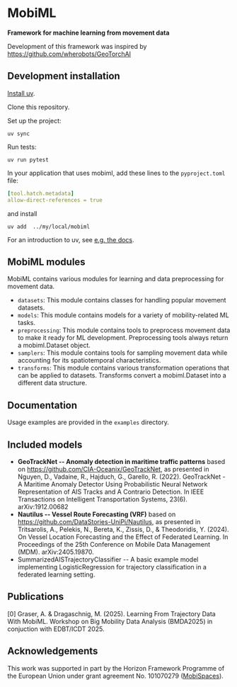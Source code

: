 # MobiML

**Framework for machine learning from movement data**

Development of this framework was inspired by https://github.com/wherobots/GeoTorchAI


## Development installation 

[Install uv](https://docs.astral.sh/uv/getting-started/installation/).

Clone this repository.

Set up the project:

```shell
uv sync
```

Run tests:

```shell
uv run pytest
```

In your application that uses mobiml, add these lines to the `pyproject.toml` file:

```yaml
[tool.hatch.metadata]
allow-direct-references = true
```

and install 

```shell
uv add  ../my/local/mobiml
```

For an introduction to uv, see [e.g. the docs](https://docs.astral.sh/uv/getting-started/features/).

## MobiML modules

MobiML contains various modules for learning and data preprocessing for movement data. 

* `datasets`: This module contains classes for handling popular movement datasets.
* `models`: This module contains models for a variety of mobility-related ML tasks.
* `preprocessing`: This module contains tools to preprocess movement data to make it ready for ML development. Preprocessing tools always return a mobiml.Dataset object. 
* `samplers`: This module contains tools for sampling movement data while accounting for its spatiotemporal characteristics. 
* `transforms`: This module contains various transformation operations that can be applied to datasets. Transforms convert a mobiml.Dataset into a different data structure. 


## Documentation

Usage examples are provided in the `examples` directory. 


## Included models

* **GeoTrackNet -- Anomaly detection in maritime traffic patterns** based on https://github.com/CIA-Oceanix/GeoTrackNet, as presented in Nguyen, D., Vadaine, R., Hajduch, G., Garello, R. (2022). GeoTrackNet - A Maritime Anomaly Detector Using Probabilistic Neural Network Representation of AIS Tracks and A Contrario Detection. In IEEE Transactions on Intelligent Transportation Systems, 23(6). arXiv:1912.00682
* **Nautilus -- Vessel Route Forecasting (VRF)** based on https://github.com/DataStories-UniPi/Nautilus, as presented in Tritsarolis, A., Pelekis, N., Bereta, K., Zissis, D., & Theodoridis, Y. (2024). On Vessel Location Forecasting and the Effect of Federated Learning. In Proceedings of the 25th Conference on Mobile Data Management (MDM). arXiv:2405.19870.
* SummarizedAISTrajectoryClassifier -- A basic example model implementing LogisticRegression for trajectory classification in a federated learning setting.


## Publications

[0] Graser, A. & Dragaschnig, M. (2025). Learning From Trajectory Data With MobiML. Workshop on Big Mobility Data Analysis (BMDA2025) in conjuction with EDBT/ICDT 2025.


## Acknowledgements

This work was supported in part by the Horizon Framework Programme of the European Union under grant agreement No. 101070279 ([MobiSpaces](https://mobispaces.eu)). 
